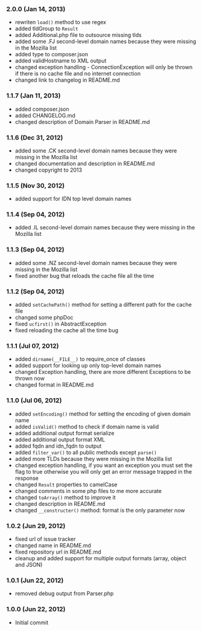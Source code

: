 ### 2.0.0 (Jan 14, 2013)
* rewriten `load()` method to use regex
* added tldGroup to `Result`
* added Additional.php file to outsource missing tlds 
* added some .FJ second-level domain names because they were missing in the Mozilla list
* added type to composer.json
* added validHostname to XML output
* changed exception handling - ConnectionException will only be thrown if there is no cache file and no internet connection
* changed link to changelog in README.md

### 1.1.7 (Jan 11, 2013)
* added composer.json
* added CHANGELOG.md
* changed description of Domain Parser in README.md

### 1.1.6 (Dec 31, 2012)
* added some .CK second-level domain names because they were missing in the Mozilla list
* changed documentation and description in README.md
* changed copyright to 2013

### 1.1.5 (Nov 30, 2012)
* added support for IDN top level domain names

### 1.1.4 (Sep 04, 2012)
* added .IL second-level domain names because they were missing in the Mozilla list

### 1.1.3 (Sep 04, 2012)
* added some .NZ second-level domain names because they were missing in the Mozilla list
* fixed another bug that reloads the cache file all the time

### 1.1.2 (Sep 04, 2012)
* added `setCachePath()` method for setting a different path for the cache file
* changed some phpDoc
* fixed `ucfirst()` in AbstractException
* fixed reloading the cache all the time bug

### 1.1.1 (Jul 07, 2012)
* added `dirname(__FILE__)` to require_once of classes
* added support for looking up only top-level domain names
* changed Exception handling, there are more different Exceptions to be thrown now
* changed format in README.md 

### 1.1.0 (Jul 06, 2012)
* added `setEncoding()` method for setting the encoding of given domain name
* added `isValid()` method to check if domain name is valid
* added additional output format serialize
* added additional output format XML
* added fqdn and idn_fqdn to output
* added `filter_var()` to all public methods except `parse()`
* added more TLDs because they were missing in the Mozilla list
* changed exception handling, if you want an exception you must set the flag to true otherwise you will only get an error message trapped in the response
* changed `Result` properties to camelCase
* changed comments in some php files to me more accurate
* changed `toArray()` method to improve it
* changed description in README.md
* changed `__constructer()` method: format is the only parameter now

### 1.0.2 (Jun 29, 2012)
* fixed url of issue tracker
* changed name in README.md
* fixed repository url in README.md
* cleanup and added support for multiple output formats (array, object and JSON)

### 1.0.1 (Jun 22, 2012)
* removed debug output from Parser.php

### 1.0.0 (Jun 22, 2012)
* Initial commit